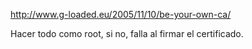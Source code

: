 http://www.g-loaded.eu/2005/11/10/be-your-own-ca/

Hacer todo como root, si no, falla al firmar el certificado.
